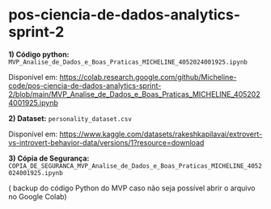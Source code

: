 # pos-ciencia-de-dados-analytics-sprint-2

**1) Código python:** `MVP_Analise_de_Dados_e_Boas_Praticas_MICHELINE_4052024001925.ipynb`

Disponível em: https://colab.research.google.com/github/Micheline-code/pos-ciencia-de-dados-analytics-sprint-2/blob/main/MVP_Analise_de_Dados_e_Boas_Praticas_MICHELINE_4052024001925.ipynb

**2) Dataset:** `personality_dataset.csv`

Disponível em: https://www.kaggle.com/datasets/rakeshkapilavai/extrovert-vs-introvert-behavior-data/versions/1?resource=download

**3) Cópia de Segurança:** `COPIA_DE_SEGURANCA_MVP_Analise_de_Dados_e_Boas_Praticas_MICHELINE_4052024001925.ipynb`

( backup do código Python do MVP caso não seja possível abrir o arquivo no Google Colab)
